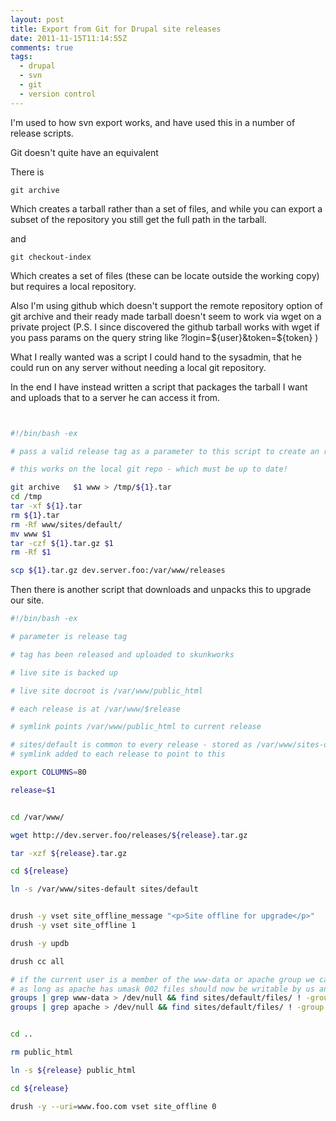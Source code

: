 ```yaml
---
layout: post
title: Export from Git for Drupal site releases
date: 2011-11-15T11:14:55Z
comments: true
tags:
  - drupal
  - svn
  - git
  - version control
---
```


I'm used to how svn export works, and have used this in a number of release scripts.

Git doesn't quite have an equivalent

<!--more-->

There is

`git archive`

Which creates a tarball rather than a set of files, and while you can export a subset of the repository you still get the full path in the tarball.

and

`git checkout-index`

Which creates a set of files (these can be locate outside the working copy) but requires a local repository.

Also I'm using github which doesn't support the remote repository option of git archive and their ready made tarball doesn't seem to work via wget on a private project (P.S. I since discovered the github tarball works with wget if you pass params on the query string like ?login=${user}&token=${token} )

What I really wanted was a script I could hand to the sysadmin, that he could run on any server without needing a local git repository.

In the end I have instead written a script that packages the tarball I want and uploads that to a server he can access it from.

```bash


#!/bin/bash -ex

# pass a valid release tag as a parameter to this script to create an release tarball and upload to skunkworks

# this works on the local git repo - which must be up to date!

git archive   $1 www > /tmp/${1}.tar
cd /tmp
tar -xf ${1}.tar
rm ${1}.tar
rm -Rf www/sites/default/
mv www $1
tar -czf ${1}.tar.gz $1
rm -Rf $1

scp ${1}.tar.gz dev.server.foo:/var/www/releases

```

Then there is another script that downloads and unpacks this to upgrade our site.

```bash
#!/bin/bash -ex

# parameter is release tag

# tag has been released and uploaded to skunkworks

# live site is backed up

# live site docroot is /var/www/public_html

# each release is at /var/www/$release

# symlink points /var/www/public_html to current release

# sites/default is common to every release - stored as /var/www/sites-default
# symlink added to each release to point to this

export COLUMNS=80

release=$1


cd /var/www/

wget http://dev.server.foo/releases/${release}.tar.gz

tar -xzf ${release}.tar.gz

cd ${release}

ln -s /var/www/sites-default sites/default


drush -y vset site_offline_message "<p>Site offline for upgrade</p>"
drush -y vset site_offline 1

drush -y updb

drush cc all

# if the current user is a member of the www-data or apache group we can make the files owned by this group
# as long as apache has umask 002 files should now be writable by us and apache
groups | grep www-data > /dev/null && find sites/default/files/ ! -group www-data -exec chgrp www-data {} \;
groups | grep apache > /dev/null && find sites/default/files/ ! -group apache -exec chgrp apache {} \;


cd ..

rm public_html

ln -s ${release} public_html

cd ${release}

drush -y --uri=www.foo.com vset site_offline 0


```
